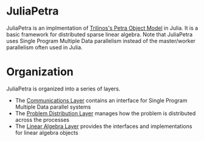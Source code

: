 # JuliaPetra

JuliaPetra is an implmentation of [Trilinos's Petra Object Model](https://trilinos.github.io/data_service.html#trilinos-packages) in Julia.
It is a basic framework for distributed sparse linear algebra.
Note that JuliaPetra uses Single Program Multiple Data parallelism instead of the master/worker parallelism often used in Julia.

# Organization
JuliaPetra is organized into a series of layers.
* The [Communications Layer](@ref) contains an interface for Single Program Multiple Data parallel systems
* The [Problem Distribution Layer](@ref) manages how the problem is distributed across the processes
* The [Linear Algebra Layer](@ref) provides the interfaces and implementations for linear algebra objects

